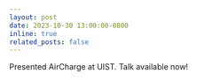 ```yaml
---
layout: post
date: 2023-10-30 13:00:00-0800
inline: true
related_posts: false
---
```


Presented AirCharge at UIST. Talk available now!
